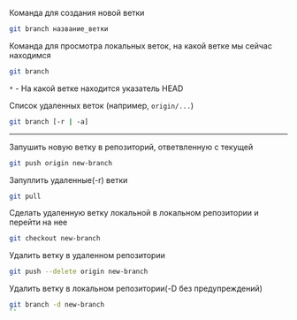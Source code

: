 Команда для создания новой ветки
```bash
git branch название_ветки
```

Команда для просмотра локальных веток, на какой ветке мы сейчас находимся
```bash
git branch
```
`*` - На какой ветке находится указатель HEAD

Список удаленных веток (например, `origin/...`)
```bash
git branch [-r | -a]
```

---

Запушить новую ветку в репозиторий, ответвленную с текущей
```bash
git push origin new-branch
```

Запуллить удаленные(-r) ветки
```bash
git pull
```

Сделать удаленную ветку локальной в локальном репозитории и перейти на нее
```bash
git checkout new-branch
```

Удалить ветку в удаленном репозитории
```bash
git push --delete origin new-branch
```

Удалить ветку в локальном репозитории(-D без предупреждений)
```bash
git branch -d new-branch
``
